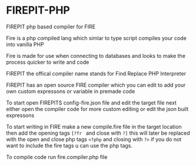 # FIREPIT-PHP
FIREPIT php based compiler for FIRE 

Fire is a php compiled lang which simlar to type script compiles your code into vanilla PHP

Fire is made for use when connecting to databases and looks to make the process quicker to write and code

FIREPIT the offical compiler name stands for Find Replace PHP Interpreter

FIREPIT has an open source FIRE compiler which you can edit to add your own custom expressons or variable in premade code 

To start open FIREPITS config-fire.json file and edit the target file next either open the compiler code for more custom editing or edit the json built expressons

To start writing in FIRE make a new compile.fire file in the target location then add the opening tags ```[?fr ``` and close with ```?]``` this will later be replaced with the open and close php tags ```<?php``` and closing with ```?>``` if you do not want to include the fire tags u can use the php tags. 

To compile code run  fire.compiler.php file 
